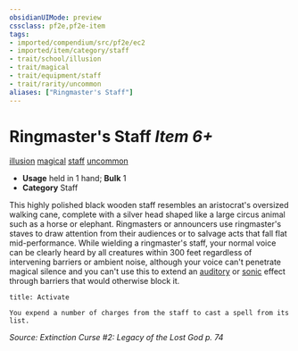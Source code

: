 ```yaml
---
obsidianUIMode: preview
cssclass: pf2e,pf2e-item
tags:
- imported/compendium/src/pf2e/ec2
- imported/item/category/staff
- trait/school/illusion
- trait/magical
- trait/equipment/staff
- trait/rarity/uncommon
aliases: ["Ringmaster's Staff"]
---
```

# Ringmaster's Staff *Item 6+*  
[illusion](illusion.md)  [magical](magical.md)  [staff](rules/traits/staff.md)  [uncommon](uncommon.md)  

- **Usage** held in 1 hand; **Bulk** 1
- **Category** Staff

This highly polished black wooden staff resembles an aristocrat's oversized walking cane, complete with a silver head shaped like a large circus animal such as a horse or elephant. Ringmasters or announcers use ringmaster's staves to draw attention from their audiences or to salvage acts that fall flat mid-performance. While wielding a ringmaster's staff, your normal voice can be clearly heard by all creatures within 300 feet regardless of intervening barriers or ambient noise, although your voice can't penetrate magical silence and you can't use this to extend an [auditory](auditory.md) or [sonic](sonic.md) effect through barriers that would otherwise block it.

```ad-embed-ability
title: Activate

You expend a number of charges from the staff to cast a spell from its list.
```

*Source: Extinction Curse #2: Legacy of the Lost God p. 74*